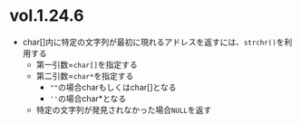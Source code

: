 # vol.1.24.6

- char[]内に特定の文字列が最初に現れるアドレスを返すには、`strchr()`を利用する
  - 第一引数=`char[]`を指定する
  - 第二引数=`char*`を指定する
    - `""`の場合charもしくはchar[]となる
    - `''`の場合char*となる
  - 特定の文字列が発見されなかった場合`NULL`を返す